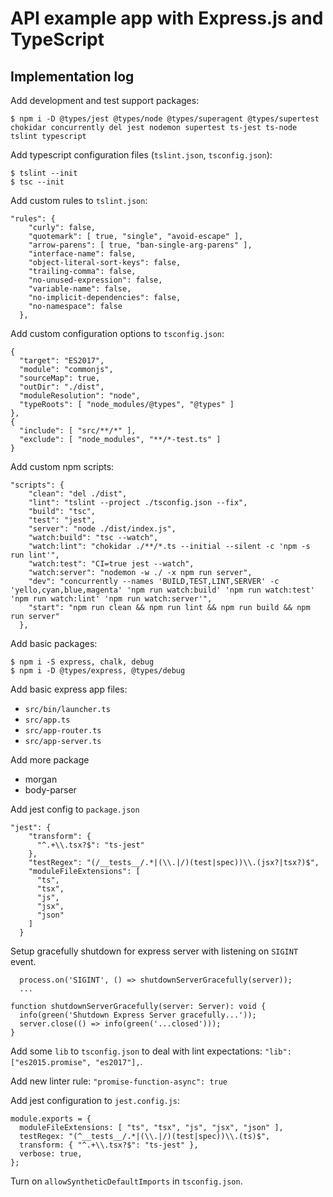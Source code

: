 # API example app with Express.js and TypeScript

## Implementation log

Add development and test support packages:

```
$ npm i -D @types/jest @types/node @types/superagent @types/supertest chokidar concurrently del jest nodemon supertest ts-jest ts-node tslint typescript
```

Add typescript configuration files (`tslint.json`, `tsconfig.json`):

```
$ tslint --init
$ tsc --init
```

Add custom rules to `tslint.json`:

```
"rules": {
    "curly": false,
    "quotemark": [ true, "single", "avoid-escape" ],
    "arrow-parens": [ true, "ban-single-arg-parens" ],
    "interface-name": false,
    "object-literal-sort-keys": false,
    "trailing-comma": false,
    "no-unused-expression": false,
    "variable-name": false,
    "no-implicit-dependencies": false,
    "no-namespace": false
  },
```

Add custom configuration options to `tsconfig.json`:

```
{
  "target": "ES2017",
  "module": "commonjs",
  "sourceMap": true,
  "outDir": "./dist",
  "moduleResolution": "node",
  "typeRoots": [ "node_modules/@types", "@types" ]
},
{
  "include": [ "src/**/*" ],
  "exclude": [ "node_modules", "**/*-test.ts" ]
}
```

Add custom npm scripts:

```
"scripts": {
    "clean": "del ./dist",
    "lint": "tslint --project ./tsconfig.json --fix",
    "build": "tsc",
    "test": "jest",
    "server": "node ./dist/index.js",
    "watch:build": "tsc --watch",
    "watch:lint": "chokidar ./**/*.ts --initial --silent -c 'npm -s run lint'",
    "watch:test": "CI=true jest --watch",
    "watch:server": "nodemon -w ./ -x npm run server",
    "dev": "concurrently --names 'BUILD,TEST,LINT,SERVER' -c 'yello,cyan,blue,magenta' 'npm run watch:build' 'npm run watch:test' 'npm run watch:lint' 'npm run watch:server'",
    "start": "npm run clean && npm run lint && npm run build && npm run server"
  },
```

Add basic packages:

```
$ npm i -S express, chalk, debug
$ npm i -D @types/express, @types/debug
```

Add basic express app files:

* `src/bin/launcher.ts`
* `src/app.ts`
* `src/app-router.ts`
* `src/app-server.ts`

Add more package

* morgan
* body-parser

Add jest config to `package.json`

```
"jest": {
    "transform": {
      "^.+\\.tsx?$": "ts-jest"
    },
    "testRegex": "(/__tests__/.*|(\\.|/)(test|spec))\\.(jsx?|tsx?)$",
    "moduleFileExtensions": [
      "ts",
      "tsx",
      "js",
      "jsx",
      "json"
    ]
  }
```

Setup gracefully shutdown for express server with listening on `SIGINT` event.

```
  process.on('SIGINT', () => shutdownServerGracefully(server));
  ...
  
function shutdownServerGracefully(server: Server): void {
  info(green('Shutdown Express Server gracefully...'));
  server.close(() => info(green('...closed')));
}  
```

Add some `lib` to `tsconfig.json` to deal with lint expectations: `"lib": ["es2015.promise", "es2017"],`.

Add new linter rule: `"promise-function-async": true`

Add jest configuration to `jest.config.js`:

```
module.exports = {
  moduleFileExtensions: [ "ts", "tsx", "js", "jsx", "json" ],
  testRegex: "(^__tests__/.*|(\\.|/)(test|spec))\\.(ts)$",
  transform: { "^.+\\.tsx?$": "ts-jest" },
  verbose: true,
};
```

Turn on `allowSyntheticDefaultImports` in `tsconfig.json`.
